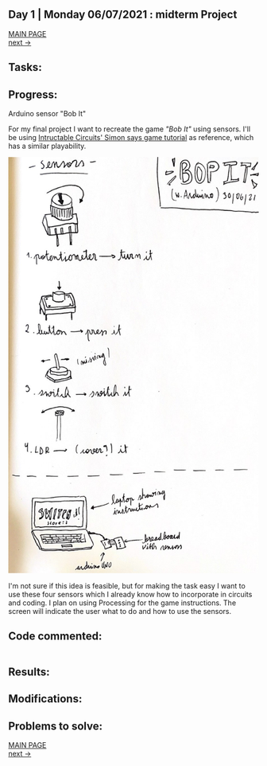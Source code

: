 ## Day 1 | Monday 06/07/2021 : midterm Project

[MAIN PAGE](https://github.com/andresugartechea/introToIM/blob/main/finalProject/journal.md)  
[next →](https://github.com/andresugartechea/introToIM/edit/main/finalProject/day2/day2.md) 

## Tasks:


## Progress:

Arduino sensor "Bob It"

For my final project I want to recreate the game _"Bob It"_ using sensors. I'll be using [Intructable Circuits' Simon says game tutorial](https://www.instructables.com/Arduino-Simple-Simon-Says-Game/) as reference, which has a similar playability.

<img src="concept.jpg" width="800" />

I'm not sure if this idea is feasible, but for making the task easy I want to use these four sensors which I already know how to incorporate in circuits and coding. I plan on using Processing for the game instructions. The screen will indicate the user what to do and how to use the sensors.

## Code commented:

````

````

## Results:



## Modifications:



## Problems to solve:


[MAIN PAGE](https://github.com/andresugartechea/introToIM/blob/main/finalproject/journal.md)  
[next →](https://github.com/andresugartechea/introToIM/edit/main/finalProject/day2/day2.md) 
